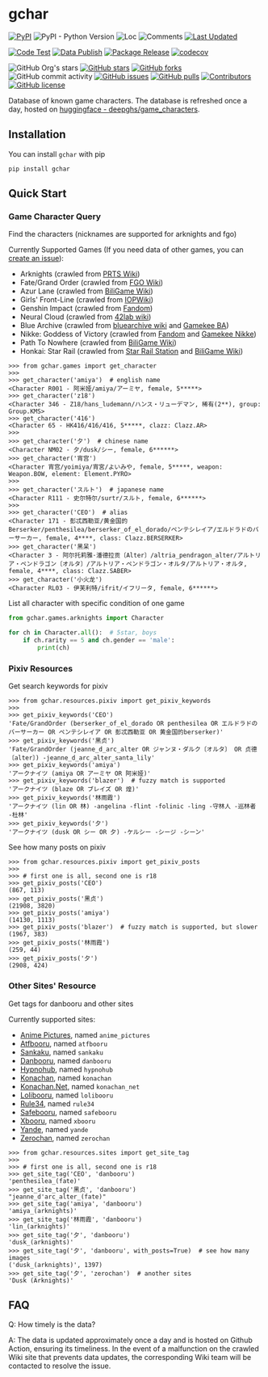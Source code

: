 # gchar

[![PyPI](https://img.shields.io/pypi/v/gchar)](https://pypi.org/project/gchar/)
![PyPI - Python Version](https://img.shields.io/pypi/pyversions/gchar)
![Loc](https://img.shields.io/endpoint?url=https://gist.githubusercontent.com/narugo1992/254442dea2e77cf46366df97f499242f/raw/loc.json)
![Comments](https://img.shields.io/endpoint?url=https://gist.githubusercontent.com/narugo1992/254442dea2e77cf46366df97f499242f/raw/comments.json)
[![Last Updated](https://img.shields.io/endpoint?url=https://gist.githubusercontent.com/narugo1992/254442dea2e77cf46366df97f499242f/raw/data_last_update.json)](https://huggingface.co/datasets/deepghs/game_characters)

[![Code Test](https://github.com/narugo1992/gchar/workflows/Code%20Test/badge.svg)](https://github.com/narugo1992/gchar/actions?query=workflow%3A%22Code+Test%22)
[![Data Publish](https://github.com/narugo1992/gchar/actions/workflows/data.yml/badge.svg)](https://github.com/narugo1992/gchar/actions/workflows/data.yml)
[![Package Release](https://github.com/narugo1992/gchar/workflows/Package%20Release/badge.svg)](https://github.com/narugo1992/gchar/actions?query=workflow%3A%22Package+Release%22)
[![codecov](https://codecov.io/gh/narugo1992/gchar/branch/main/graph/badge.svg?token=XJVDP4EFAT)](https://codecov.io/gh/narugo1992/gchar)

![GitHub Org's stars](https://img.shields.io/github/stars/narugo1992)
[![GitHub stars](https://img.shields.io/github/stars/narugo1992/gchar)](https://github.com/narugo1992/gchar/stargazers)
[![GitHub forks](https://img.shields.io/github/forks/narugo1992/gchar)](https://github.com/narugo1992/gchar/network)
![GitHub commit activity](https://img.shields.io/github/commit-activity/m/narugo1992/gchar)
[![GitHub issues](https://img.shields.io/github/issues/narugo1992/gchar)](https://github.com/narugo1992/gchar/issues)
[![GitHub pulls](https://img.shields.io/github/issues-pr/narugo1992/gchar)](https://github.com/narugo1992/gchar/pulls)
[![Contributors](https://img.shields.io/github/contributors/narugo1992/gchar)](https://github.com/narugo1992/gchar/graphs/contributors)
[![GitHub license](https://img.shields.io/github/license/narugo1992/gchar)](https://github.com/narugo1992/gchar/blob/master/LICENSE)

Database of known game characters. The database is refreshed once a day, hosted
on [huggingface - deepghs/game_characters](https://huggingface.co/datasets/deepghs/game_characters).

## Installation

You can install `gchar` with pip

```shell
pip install gchar
```

## Quick Start

### Game Character Query

Find the characters (nicknames are supported for arknights and fgo)

Currently Supported Games (If you need data of other games,
you can [create an issue](https://github.com/narugo1992/gchar/issues/new)):

* Arknights (crawled from [PRTS Wiki](https://prts.wiki))
* Fate/Grand Order (crawled from [FGO Wiki](https://fgo.wiki))
* Azur Lane (crawled from [BiliGame Wiki](https://wiki.biligame.com/blhx))
* Girls' Front-Line (crawled from [IOPWiki](https://iopwiki.com/))
* Genshin Impact (crawled from [Fandom](https://genshin-impact.fandom.com/ja/wiki/%E5%8E%9F%E7%A5%9E_Wiki))
* Neural Cloud (crawled from [42lab wiki](http://wiki.42lab.cloud))
* Blue Archive (crawled from [bluearchive wiki](https://bluearchive.wiki/) and [Gamekee BA](https://ba.gamekee.com))
* Nikke: Goddess of Victory (crawled from [Fandom](https://nikke-goddess-of-victory-international.fandom.com)
  and [Gamekee Nikke](https://nikke.gamekee.com))
* Path To Nowhere (crawled from [BiliGame Wiki](https://wiki.biligame.com/wqmt))
* Honkai: Star Rail (crawled from [Star Rail Station](https://starrailstation.com)
  and [BiliGame Wiki](https://wiki.biligame.com))

```
>>> from gchar.games import get_character
>>> 
>>> get_character('amiya')  # english name
<Character R001 - 阿米娅/amiya/アーミヤ, female, 5*****>
>>> get_character('z18')
<Character 346 - Z18/hans_ludemann/ハンス・リューデマン, 稀有(2**), group: Group.KMS>
>>> get_character('416')
<Character 65 - HK416/416/416, 5*****, clazz: Clazz.AR>
>>> 
>>> get_character('夕')  # chinese name
<Character NM02 - 夕/dusk/シー, female, 6******>
>>> get_character('宵宫')
<Character 宵宫/yoimiya/宵宮/よいみや, female, 5*****, weapon: Weapon.BOW, element: Element.PYRO>
>>> 
>>> get_character('スルト')  # japanese name
<Character R111 - 史尔特尔/surtr/スルト, female, 6******>
>>> 
>>> get_character('CEO')  # alias
<Character 171 - 彭忒西勒亚/黄金国的Berserker/penthesilea/berserker_of_el_dorado/ペンテシレイア/エルドラドのバーサーカー, female, 4****, class: Clazz.BERSERKER>
>>> get_character('黑呆')
<Character 3 - 阿尔托莉雅·潘德拉贡〔Alter〕/altria_pendragon_alter/アルトリア・ペンドラゴン〔オルタ〕/アルトリア・ペンドラゴン・オルタ/アルトリア・オルタ, female, 4****, class: Clazz.SABER>
>>> get_character('小火龙')
<Character RL03 - 伊芙利特/ifrit/イフリータ, female, 6******>
```

List all character with specific condition of one game

```python
from gchar.games.arknights import Character

for ch in Character.all():  # 5star, boys
    if ch.rarity == 5 and ch.gender == 'male':
        print(ch)

```

### Pixiv Resources

Get search keywords for pixiv

```
>>> from gchar.resources.pixiv import get_pixiv_keywords
>>> 
>>> get_pixiv_keywords('CEO')
'Fate/GrandOrder (berserker_of_el_dorado OR penthesilea OR エルドラドのバーサーカー OR ペンテシレイア OR 彭忒西勒亚 OR 黄金国的berserker)'
>>> get_pixiv_keywords('黑贞')
'Fate/GrandOrder (jeanne_d_arc_alter OR ジャンヌ・ダルク〔オルタ〕 OR 贞德〔alter〕) -jeanne_d_arc_alter_santa_lily'
>>> get_pixiv_keywords('amiya')
'アークナイツ (amiya OR アーミヤ OR 阿米娅)'
>>> get_pixiv_keywords('blazer')  # fuzzy match is supported
'アークナイツ (blaze OR ブレイズ OR 煌)'
>>> get_pixiv_keywords('林雨霞')
'アークナイツ (lin OR 林) -angelina -flint -folinic -ling -守林人 -巡林者 -杜林'
>>> get_pixiv_keywords('夕')
'アークナイツ (dusk OR シー OR 夕) -ケルシー -シージ -シーン'
```

See how many posts on pixiv

```
>>> from gchar.resources.pixiv import get_pixiv_posts
>>> 
>>> # first one is all, second one is r18
>>> get_pixiv_posts('CEO')
(867, 113)
>>> get_pixiv_posts('黑贞')
(21908, 3820)
>>> get_pixiv_posts('amiya')
(14130, 1113)
>>> get_pixiv_posts('blazer')  # fuzzy match is supported, but slower
(1967, 383)
>>> get_pixiv_posts('林雨霞')
(259, 44)
>>> get_pixiv_posts('夕')
(2908, 424)
```

### Other Sites' Resource

Get tags for danbooru and other sites

Currently supported sites:

* [Anime Pictures](https://anime-pictures.net), named `anime_pictures`
* [Atfbooru](https://booru.allthefallen.moe), named `atfbooru`
* [Sankaku](https://chan.sankakucomplex.com), named `sankaku`
* [Danbooru](https://danbooru.donmai.us), named `danbooru`
* [Hypnohub](https://hypnohub.net), named `hypnohub`
* [Konachan](https://konachan.com), named `konachan`
* [Konachan.Net](https://konachan.net), named `konachan_net`
* [Lolibooru](https://lolibooru.moe), named `lolibooru`
* [Rule34](https://rule34.xxx), named `rule34`
* [Safebooru](https://safebooru.donmai.us), named `safebooru`
* [Xbooru](https://xbooru.com), named `xbooru`
* [Yande](https://yande.re), named `yande`
* [Zerochan](https://zerochan.net), named `zerochan`

```
>>> from gchar.resources.sites import get_site_tag
>>> 
>>> # first one is all, second one is r18
>>> get_site_tag('CEO', 'danbooru')
'penthesilea_(fate)'
>>> get_site_tag('黑贞', 'danbooru')
"jeanne_d'arc_alter_(fate)"
>>> get_site_tag('amiya', 'danbooru')
'amiya_(arknights)'
>>> get_site_tag('林雨霞', 'danbooru')
'lin_(arknights)'
>>> get_site_tag('夕', 'danbooru')
'dusk_(arknights)'
>>> get_site_tag('夕', 'danbooru', with_posts=True)  # see how many images
('dusk_(arknights)', 1397)
>>> get_site_tag('夕', 'zerochan')  # another sites
'Dusk (Arknights)'
```

## FAQ

Q: How timely is the data?

A: The data is updated approximately once a day and is hosted on Github Action, ensuring its timeliness. In the event of
a malfunction on the crawled Wiki site that prevents data updates, the corresponding Wiki team will be contacted to
resolve the issue.

